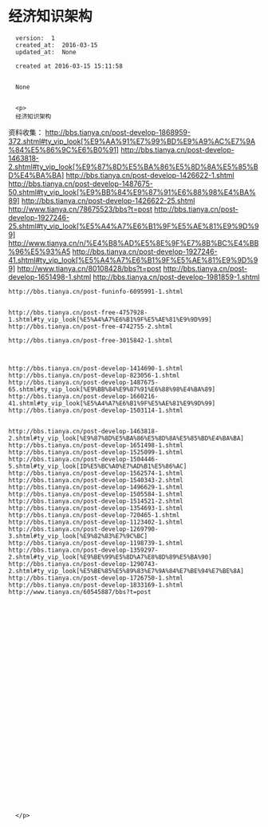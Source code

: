
  # 经济知识架构

      version:  1
      created_at:  2016-03-15
      updated_at:  None

      created at 2016-03-15 15:11:58 


      None


      <p>
      经济知识架构
资料收集：
    http://bbs.tianya.cn/post-develop-1868959-372.shtml#ty_vip_look[%E9%AA%91%E7%99%BD%E9%A9%AC%E7%9A%84%E5%86%9C%E6%B0%91]
    http://bbs.tianya.cn/post-develop-1463818-2.shtml#ty_vip_look[%E9%87%8D%E5%BA%86%E5%8D%8A%E5%85%BD%E4%BA%BA]
    http://bbs.tianya.cn/post-develop-1426622-1.shtml
    http://bbs.tianya.cn/post-develop-1487675-50.shtml#ty_vip_look[%E9%BB%84%E9%87%91%E6%88%98%E4%BA%89]
    http://bbs.tianya.cn/post-develop-1426622-25.shtml
    http://www.tianya.cn/78675523/bbs?t=post
    http://bbs.tianya.cn/post-develop-1927246-25.shtml#ty_vip_look[%E5%A4%A7%E6%B1%9F%E5%AE%81%E9%9D%99]
    http://www.tianya.cn/n/%E4%B8%AD%E5%8E%9F%E7%8B%BC%E4%BB%96%E5%93%A5
    http://bbs.tianya.cn/post-develop-1927246-41.shtml#ty_vip_look[%E5%A4%A7%E6%B1%9F%E5%AE%81%E9%9D%99]
    http://www.tianya.cn/80108428/bbs?t=post
    http://bbs.tianya.cn/post-develop-1651498-1.shtml
    http://bbs.tianya.cn/post-develop-1981859-1.shtml
    
    http://bbs.tianya.cn/post-funinfo-6095991-1.shtml
    
    
    http://bbs.tianya.cn/post-free-4757928-1.shtml#ty_vip_look[%E5%A4%A7%E6%B1%9F%E5%AE%81%E9%9D%99]
    http://bbs.tianya.cn/post-free-4742755-2.shtml
    
    http://bbs.tianya.cn/post-free-3015842-1.shtml
    
    
    
    http://bbs.tianya.cn/post-develop-1414690-1.shtml
    http://bbs.tianya.cn/post-develop-823056-1.shtml
    http://bbs.tianya.cn/post-develop-1487675-65.shtml#ty_vip_look[%E9%BB%84%E9%87%91%E6%88%98%E4%BA%89]
    http://bbs.tianya.cn/post-develop-1660216-41.shtml#ty_vip_look[%E5%A4%A7%E6%B1%9F%E5%AE%81%E9%9D%99]
    http://bbs.tianya.cn/post-develop-1503114-1.shtml
    
    
    http://bbs.tianya.cn/post-develop-1463818-2.shtml#ty_vip_look[%E9%87%8D%E5%BA%86%E5%8D%8A%E5%85%BD%E4%BA%BA]
    http://bbs.tianya.cn/post-develop-1651498-1.shtml
    http://bbs.tianya.cn/post-develop-1525099-1.shtml
    http://bbs.tianya.cn/post-develop-1504446-5.shtml#ty_vip_look[ID%E5%BC%A0%E7%AD%B1%E5%86%AC]
    http://bbs.tianya.cn/post-develop-1562574-1.shtml
    http://bbs.tianya.cn/post-develop-1540343-2.shtml
    http://bbs.tianya.cn/post-develop-1496629-1.shtml
    http://bbs.tianya.cn/post-develop-1505584-1.shtml
    http://bbs.tianya.cn/post-develop-1514521-2.shtml
    http://bbs.tianya.cn/post-develop-1354693-1.shtml
    http://bbs.tianya.cn/post-develop-720465-1.shtml
    http://bbs.tianya.cn/post-develop-1123402-1.shtml
    http://bbs.tianya.cn/post-develop-1269790-3.shtml#ty_vip_look[%E9%82%83%E7%9C%BC]
    http://bbs.tianya.cn/post-develop-1198739-1.shtml
    http://bbs.tianya.cn/post-develop-1359297-2.shtml#ty_vip_look[%E9%BE%99%E5%8D%A7%E8%8D%89%E5%BA%90]
    http://bbs.tianya.cn/post-develop-1290743-2.shtml#ty_vip_look[%E5%BE%85%E5%89%83%E7%9A%84%E7%BE%94%E7%BE%8A]
    http://bbs.tianya.cn/post-develop-1726750-1.shtml
    http://bbs.tianya.cn/post-develop-1833169-1.shtml
    http://www.tianya.cn/60545887/bbs?t=post
    
    
    
    
    
    
    
    
    
    
    
    
    
    
    
    
    
    
    
    
    
    
    
    
    
    
    
    
    
    

      </p>

  